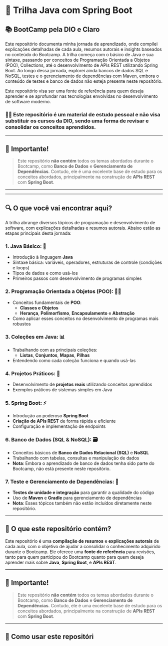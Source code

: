 # 🚀 Trilha Java com Spring Boot

## 📚 BootCamp pela DIO e Claro

Este repositório documenta minha jornada de aprendizado, onde compilei explicações detalhadas de cada aula, resumos autorais e insights baseados no conteúdo do Bootcamp. A trilha começa com o básico de Java e sua sintaxe, passando por conceitos de Programação Orientada a Objetos (POO), Collections, até o desenvolvimento de APIs REST utilizando Spring Boot. Ao longo dessa jornada, explorei ainda bancos de dados SQL e NoSQL, testes e o gerenciamento de dependências com Maven, embora o conteúdo de testes e banco de dados não esteja presente neste repositório.

Este repositório visa ser uma fonte de referência para quem deseja aprender e se aprofundar nas tecnologias envolvidas no desenvolvimento de software moderno.


### 🚨🚨 Este repositório é um **material de estudo pessoal** e não visa substituir os cursos da **DIO**, sendo uma forma de **revisar e consolidar** os conceitos aprendidos.


---

## 🚨 Importante!
> Este repositório **não contém** todos os temas abordados durante o Bootcamp, como **Banco de Dados** e **Gerenciamento de Dependências**. Contudo, ele é uma excelente base de estudo para os conceitos abordados, principalmente na construção de **APIs REST** com **Spring Boot**.

---

---

## 🔍 O que você vai encontrar aqui?

A trilha abrange diversos tópicos de programação e desenvolvimento de software, com explicações detalhadas e resumos autorais. Abaixo estão as etapas principais desta jornada:

### 1. **Java Básico**: 🌱

- Introdução à linguagem **Java**
- Sintaxe básica: variáveis, operadores, estruturas de controle (condições e loops)
- Tipos de dados e como usá-los
- Primeiros passos com desenvolvimento de programas simples

### 2. **Programação Orientada a Objetos (POO)**: 🧑‍💻

- Conceitos fundamentais de **POO**:
  - **Classes e Objetos**
  - **Herança**, **Polimorfismo**, **Encapsulamento** e **Abstração**
- Como aplicar esses conceitos no desenvolvimento de programas mais robustos

### 3. **Coleções em Java**: 📊

- Trabalhando com as principais coleções:
  - **Listas**, **Conjuntos**, **Mapas**, **Pilhas**
- Entendendo como cada coleção funciona e quando usá-las

### 4. **Projetos Práticos**: 💼

- Desenvolvimento de **projetos reais** utilizando conceitos aprendidos
- Exemplos práticos de sistemas simples em Java

### 5. **Spring Boot**: ⚡

- Introdução ao poderoso **Spring Boot**
- **Criação de APIs REST** de forma rápida e eficiente
- Configuração e implementação de endpoints

### 6. **Banco de Dados (SQL & NoSQL)**: 🗃️

- Conceitos básicos de **Banco de Dados Relacional (SQL)** e **NoSQL**
- Trabalhando com tabelas, consultas e manipulação de dados
- **Nota**: Embora o aprendizado de banco de dados tenha sido parte do Bootcamp, não está presente neste repositório.

### 7. **Teste e Gerenciamento de Dependências**: 🧪

- **Testes de unidade e integração** para garantir a qualidade do código
- Uso de **Maven** e **Gradle** para gerenciamento de dependências
- **Nota**: Esses tópicos também não estão incluídos diretamente neste repositório.

---

## 📂 O que este repositório contém?

Este repositório é uma **compilação de resumos** e **explicações autorais** de cada aula, com o objetivo de ajudar a consolidar o conhecimento adquirido durante o Bootcamp. Ele oferece uma **fonte de referência** para revisões, tanto para quem participou do Bootcamp quanto para quem deseja aprender mais sobre **Java**, **Spring Boot**, e **APIs REST**.

---

## 🚨 Importante!

> Este repositório **não contém** todos os temas abordados durante o Bootcamp, como **Banco de Dados** e **Gerenciamento de Dependências**. Contudo, ele é uma excelente base de estudo para os conceitos abordados, principalmente na construção de **APIs REST** com **Spring Boot**.

---

## 🌟 Como usar este repositóri
